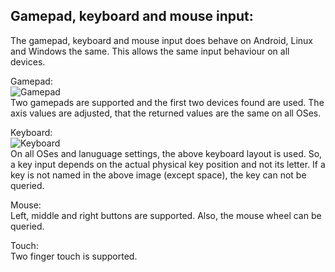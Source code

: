 Gamepad, keyboard and mouse input:
----------------------------------

The gamepad, keyboard and mouse input does behave on Android, Linux and Windows the same.
This allows the same input behaviour on all devices. 

Gamepad:   
![Gamepad](images/gamepad_layout.png)  
Two gamepads are supported and the first two devices found are used.
The axis values are adjusted, that the returned values are the same on all OSes.


Keyboard:   
![Keyboard](images/keyboard_layout.png)  
On all OSes and lanuguage settings, the above keyboard layout is used.
So, a key input depends on the actual physical key position and not its letter.
If a key is not named in the above image (except space), the key can not be queried.


Mouse:  
Left, middle and right buttons are supported. Also, the mouse wheel can be queried.


Touch:  
Two finger touch is supported.
